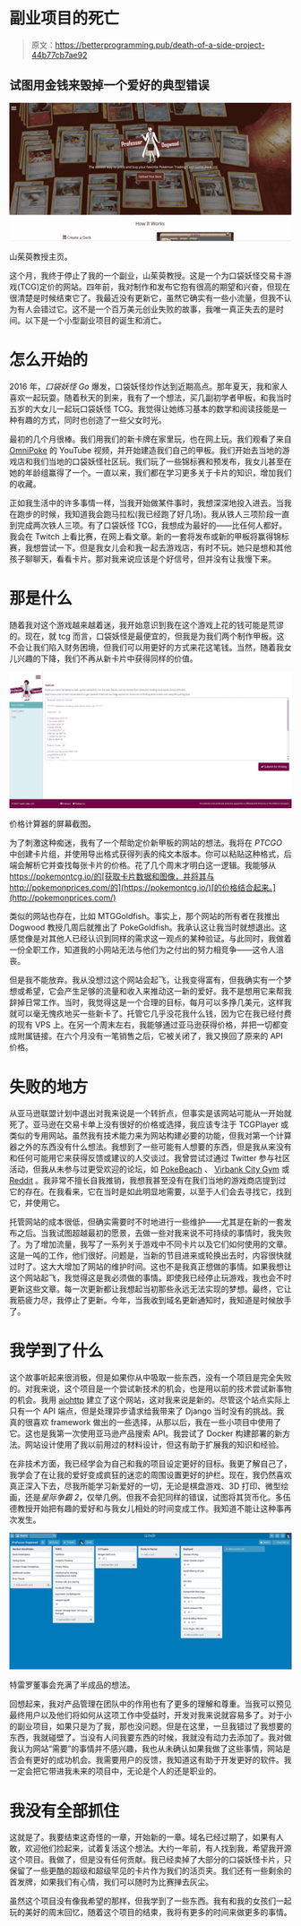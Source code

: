 # 副业项目的死亡

> 原文：<https://betterprogramming.pub/death-of-a-side-project-44b77cb7ae92>

## 试图用金钱来毁掉一个爱好的典型错误

![](img/1a83c6b7e79fb11cc9d97b7f6e04a308.png)

山茱萸教授主页。

这个月，我终于停止了我的一个副业，山茱萸教授。这是一个为口袋妖怪交易卡游戏(TCG)定价的网站。四年前，我对制作和发布它抱有很高的期望和兴奋，但现在很清楚是时候结束它了。我最近没有更新它，虽然它确实有一些小流量，但我不认为有人会错过它。这不是一个百万美元创业失败的故事，我唯一真正失去的是时间。以下是一个小型副业项目的诞生和消亡。

# 怎么开始的

2016 年，*口袋妖怪 Go* 爆发，口袋妖怪炒作达到近期高点。那年夏天，我和家人喜欢一起玩耍。随着秋天的到来，我有了一个想法，买几副初学者甲板，和我当时五岁的大女儿一起玩口袋妖怪 TCG。我觉得让她练习基本的数学和阅读技能是一种有趣的方式，同时也创造了一些父女时光。

最初的几个月很棒。我们用我们的新卡牌在家里玩，也在网上玩。我们观看了来自 [OmniPoke](https://www.youtube.com/channel/UC9k2vZA_jd83-4gMzRupYrQ) 的 YouTube 视频，并开始建造我们自己的甲板。我们开始去当地的游戏店和我们当地的口袋妖怪社区玩。我们玩了一些锦标赛和预发布，我女儿甚至在她的年龄组赢得了一个。一直以来，我们都在学习更多关于卡片的知识，增加我们的收藏。

正如我生活中的许多事情一样，当我开始做某件事时，我想深深地投入进去。当我在跑步的时候，我知道我会跑马拉松(我已经跑了好几场)。我从铁人三项阶段一直到完成两次铁人三项。有了口袋妖怪 TCG，我想成为最好的——比任何人都好。我会在 Twitch 上看比赛，在网上看文章。新的一套将发布或新的甲板将赢得锦标赛，我想尝试一下。但是我女儿会和我一起去游戏店，有时不玩。她只是想和其他孩子聊聊天，看看卡片。那对我来说应该是个好信号，但并没有让我慢下来。

# 那是什么

随着我对这个游戏越来越着迷，我开始意识到我在这个游戏上花的钱可能是荒谬的。现在，就 tcg 而言，口袋妖怪是最便宜的，但我是为我们两个制作甲板。这不会让我们陷入财务困境，但我们可以用更好的方式来花这笔钱。当然，随着我女儿兴趣的下降，我们不再从新卡片中获得同样的价值。

![](img/dee5747231c854dc12bcfd7ce31bf8ac.png)

价格计算器的屏幕截图。

为了刺激这种痴迷，我有了一个帮助定价新甲板的网站的想法。我将在 *PTCGO* 中创建卡片组，并使用导出格式获得列表的纯文本版本。你可以粘贴这种格式，后端会解析它并查找每张卡片的价格。花了几个周末才明白这一逻辑。我能够从 https://pokemontcg.io/的[获取卡片数据和图像，并将其与 http://pokemonprices.com/的](https://pokemontcg.io/)[的价格结合起来。](http://pokemonprices.com/)

类似的网站也存在，比如 MTGGoldfish。事实上，那个网站的所有者在我推出 Dogwood 教授几周后就推出了 PokeGoldfish。我承认这让我当时就想退出。这感觉像是对其他人已经认识到同样的需求这一观点的某种验证。与此同时，我做着一份全职工作，知道我的小网站无法与他们为之付出的努力相竞争——这令人沮丧。

但是我不能放弃。我从没想过这个网站会起飞，让我变得富有，但我确实有一个梦想或希望，它会产生足够的流量和收入来推动这一新的爱好。我不是想用它来帮我辞掉日常工作。当时，我觉得这是一个合理的目标，每月可以多挣几美元，这样我就可以毫无愧疚地买一些新卡了。托管它几乎没花我什么钱，因为它在我已经付费的现有 VPS 上。在另一个周末左右，我能够通过亚马逊获得价格，并把一切都变成附属链接。在六个月没有一笔销售之后，它被关闭了，我又换回了原来的 API 价格。

# 失败的地方

从亚马逊联盟计划中退出对我来说是一个转折点，但事实是该网站可能从一开始就死了。亚马逊在交易卡单上没有很好的价格或选择，我应该专注于 TCGPlayer 或类似的专用网站。虽然我有技术能力来为网站构建必要的功能，但我对第一个计算器之外的东西没有什么想法。我想到了一些可能有人想要的东西，但是我从来没有和任何可能用它来获得反馈或建议的人交谈过。我曾尝试过通过 Twitter 参与社区活动，但我从未参与过更受欢迎的论坛，如 [PokeBeach](https://www.pokebeach.com/) 、 [Virbank City Gym](https://www.facebook.com/groups/virbankcity/) 或 [Reddit](https://www.reddit.com/r/pkmntcg/) 。我非常不擅长自我推销，我想我甚至没有在我们当地的游戏商店提到过它的存在。在我看来，它在当时是如此明显地需要，以至于人们会去寻找它，找到它，并使用它。

托管网站的成本很低，但确实需要时不时地进行一些维护——尤其是在新的一套发布之后。当我试图超越最初的愿景，去做一些对我来说不可持续的事情时，我失败了。为了增加流量，我写了一系列关于游戏中不同卡片以及它们如何使用的文章。这是一吨的工作，他们很好。问题是，当新的节目进来或轮换出去时，内容很快就过时了。这大大增加了网站的维护时间。这也不是我真正想做的事情。如果我想让这个网站起飞，我觉得这是我必须做的事情。即使我已经停止玩游戏，我也会不时更新这些文章。每一次更新都让我想起当初那些永远无法实现的梦想。最终，它让我筋疲力尽，我停止了更新。今年，当我收到域名更新通知时，我知道是时候放手了。

# 我学到了什么

这个故事听起来很消极，但是如果你从中吸取一些东西，没有一个项目是完全失败的。对我来说，这个项目是一个尝试新技术的机会，也是用以前的技术尝试新事物的机会。我用 [aiohttp](https://docs.aiohttp.org/en/stable/) 建立了这个网站，这对我来说是新的。尽管这个站点实际上只有一个 API 端点，但是处理异步请求给我带来了 Django 当时没有的挑战。我真的很喜欢 framework 做出的一些选择，从那以后，我在一些小项目中使用了它。这也是我第一次使用亚马逊产品搜索 API。我尝试了 Docker 构建部署的新方法。网站设计使用了我以前用过的材料设计，但这有助于扩展我的知识和经验。

在非技术方面，我已经学会为自己和我的项目设定更好的目标。我更了解自己了，我学会了在让我的爱好变成疯狂的迷恋的周围设置更好的护栏。现在，我仍然喜欢真正深入下去，尽我所能学习新爱好的一切，无论是棋盘游戏、3D 打印、微型绘画，还是*星际争霸 2*，仅举几例。但我不会犯同样的错误，试图将其货币化。多伍德教授开始把有趣的爱好和与我女儿相处的时间变成工作。我知道不能让这种事再次发生。

![](img/80ac9666e5d87d73b0505b411dc79019.png)

特雷罗董事会充满了半成品的想法。

回想起来，我对产品管理在团队中的作用也有了更多的理解和尊重。当我可以预见最终用户以及他们将如何从这项工作中受益时，开发对我来说就容易多了。对于小的副业项目，如果只是为了我，那也没问题。但是在这里，一旦我错过了我想要的东西，我就碰壁了。当没有人问我要东西的时候，我就没有动力去添加了。我对做我认为网站“需要”的事情并不感兴趣，我也从未确认如果我做了这些事情，网站是否会有更好的成功机会。我需要用户的反馈，我知道这有助于开发更好的软件。我一定会把它带进我未来的项目中，无论是个人的还是职业的。

# 我没有全部抓住

这就是了。我要结束这奇怪的一章，开始新的一章。域名已经过期了，如果有人敢，欢迎他们捡起来，试着复活这个想法。大约一年前，有人找到我，希望我开源这个项目。我做了，但是没有任何贡献。我已经卖掉了大部分的口袋妖怪卡片，只保留了一些更酷的超级和超级罕见的卡片作为我们的活页夹。我们还有一些剩余的首发牌，如果我们有心情，我们可以随时为比赛掸去灰尘。

虽然这个项目没有像我希望的那样，但我学到了一些东西。我有和我的女孩们一起玩的美好的周末回忆，随着这个项目的结束，我将有更多的时间来做更多的事情。